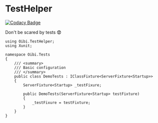 # TestHelper

[![Codacy Badge](https://api.codacy.com/project/badge/Grade/643b3b1a38644b0dab7f6d160bd08ec8)](https://www.codacy.com/manual/TheTrigger/TestHelper?utm_source=github.com&utm_medium=referral&utm_content=TheTrigger/TestHelper&utm_campaign=Badge_Grade)

Don't be scared by tests 😨

```CSharp
using Oibi.TestHelper;
using Xunit;

namespace Oibi.Tests
{
    /// <summary>
    /// Basic configuration
    /// </summary>
    public class DemoTests : IClassFixture<ServerFixture<Startup>>
    {
        ServerFixture<Startup> _testFixure;

        public DemoTests(ServerFixture<Startup> testFixture)
        {
            _testFixure = testFixture;
        }
    }
}

```
